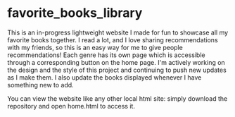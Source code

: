 # favorite_books_library

This is an in-progress lightweight website I made for fun to showcase all my favorite books together. I read a lot, and I love sharing recommendations with my friends, so this is an easy way for me to give people recommendations! Each genre has its own page which is accessible through a corresponding button on the home page. I'm actively working on the design and the style of this project and continuing to push new updates as I make them. I also update the books displayed whenever I have something new to add.

You can view the website like any other local html site: simply download the repository and open home.html to access it.
